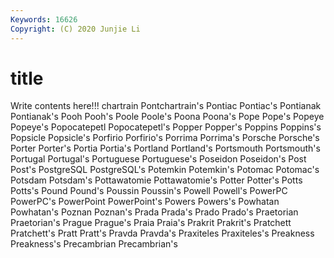 ```yaml
---
Keywords: 16626
Copyright: (C) 2020 Junjie Li
---
```


# title

Write contents here!!!
chartrain
Pontchartrain's 
Pontiac 
Pontiac's 
Pontianak 
Pontianak's 
Pooh 
Pooh's 
Poole 
Poole's 
Poona
Poona's 
Pope 
Pope's 
Popeye 
Popeye's 
Popocatepetl 
Popocatepetl's 
Popper 
Popper's 
Poppins
Poppins's 
Popsicle 
Popsicle's 
Porfirio 
Porfirio's 
Porrima 
Porrima's 
Porsche 
Porsche's 
Porter
Porter's 
Portia 
Portia's 
Portland 
Portland's 
Portsmouth 
Portsmouth's 
Portugal 
Portugal's 
Portuguese
Portuguese's 
Poseidon 
Poseidon's 
Post 
Post's 
PostgreSQL 
PostgreSQL's 
Potemkin 
Potemkin's 
Potomac
Potomac's 
Potsdam 
Potsdam's 
Pottawatomie 
Pottawatomie's 
Potter 
Potter's 
Potts 
Potts's 
Pound
Pound's 
Poussin 
Poussin's 
Powell 
Powell's 
PowerPC 
PowerPC's 
PowerPoint 
PowerPoint's 
Powers
Powers's 
Powhatan 
Powhatan's 
Poznan 
Poznan's 
Prada 
Prada's 
Prado 
Prado's 
Praetorian
Praetorian's 
Prague 
Prague's 
Praia 
Praia's 
Prakrit 
Prakrit's 
Pratchett 
Pratchett's 
Pratt
Pratt's 
Pravda 
Pravda's 
Praxiteles 
Praxiteles's 
Preakness 
Preakness's 
Precambrian 
Precambrian's 
